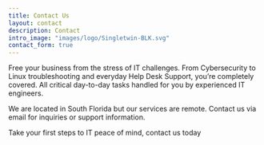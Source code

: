 ```yaml
---
title: Contact Us
layout: contact
description: Contact
intro_image: "images/logo/Singletwin-BLK.svg"
contact_form: true
---
```


Free your business from the stress of IT challenges. From Cybersecurity to Linux troubleshooting and everyday Help Desk Support, you’re completely covered. All critical day-to-day tasks handled for you by experienced IT engineers.

We are located in South Florida but our services are remote.
Contact us via email for inquiries or support information.

Take your first steps to IT peace of mind, contact us today

<!--

---
HOURS OF OPERATION


| Day       | Opening Hours   |
| --------- | --------------- |
| Tuesday   | 8:30am - 5:00pm EST |
| Wednesday | 8:30am - 5:00pm EST  |
| Thursday  | 8:30am - 5:00pm EST  |
| Friday    | 8:30am - 5:00pm EST  |
| Saturday  | 10:am - 4:00pm EST   |
| Saturday  | Closed          |

-->